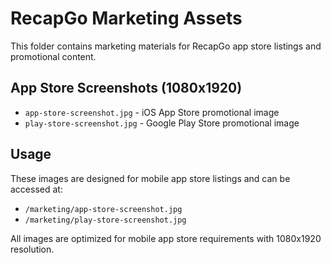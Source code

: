 # RecapGo Marketing Assets

This folder contains marketing materials for RecapGo app store listings and promotional content.

## App Store Screenshots (1080x1920)

- `app-store-screenshot.jpg` - iOS App Store promotional image
- `play-store-screenshot.jpg` - Google Play Store promotional image

## Usage

These images are designed for mobile app store listings and can be accessed at:
- `/marketing/app-store-screenshot.jpg`
- `/marketing/play-store-screenshot.jpg`

All images are optimized for mobile app store requirements with 1080x1920 resolution.